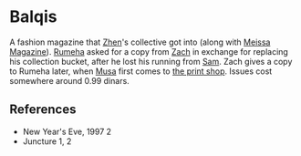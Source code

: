 # Balqis
A fashion magazine that [Zhen](Person/Zhen.md)'s collective got into (along with [Meissa Magazine](Meissa%20Magazine)). [Rumeha](Person/Rumeha.md) asked for a copy from [Zach](Person/Zach.md) in exchange for replacing his collection bucket, after he lost his running from [Sam](Person/Sam.md). Zach gives a copy to Rumeha later, when [Musa](Person/Musa.md) first comes to [the print shop](Location/AA-Xerox.md). Issues cost somewhere around 0.99 dinars.

## References
- New Year's Eve, 1997 2
- Juncture 1, 2
